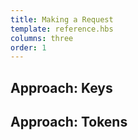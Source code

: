 ```yaml
---
title: Making a Request
template: reference.hbs
columns: three
order: 1
---
```


## Approach: Keys


## Approach: Tokens
